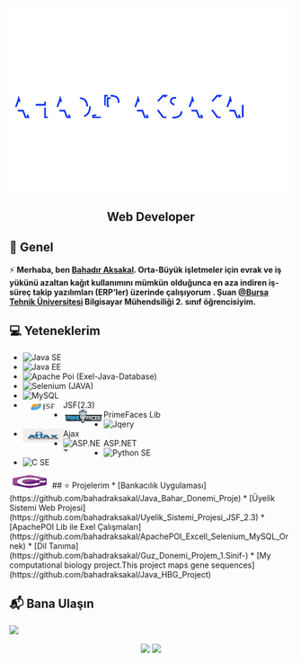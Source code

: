 <img src="./Bahadr.svg"></img>  

<h2 align="center">Web Developer</h2>

## 📖  Genel
⚡ **Merhaba, ben [Bahadır Aksakal](https://www.linkedin.com/in/bahad%C4%B1r-aksakal-360b721b7/). Orta-Büyük işletmeler için evrak ve iş yükünü azaltan kağıt kullanımını mümkün**
**olduğunca en aza indiren iş-süreç takip yazılımları (ERP’ler) üzerinde çalışıyorum . Şuan [@Bursa Tehnik Üniversitesi](https://btu.edu.tr/) Bilgisayar Mühendsiliği 2. sınıf öğrencisiyim.**


## :computer: Yeteneklerim
<ul>
  <li><img align="left" src="https://img.shields.io/badge/Java-ED8B00?style=for-the-badge&logo=java&logoColor=white"/>Java SE</li>
  <li><img align="left" src="https://img.shields.io/badge/Java EE-ff6600?style=for-the-badge&logo=java&logoColor=white"/>Java EE</li>
  <li><img align="left" src="https://img.shields.io/badge/Microsoft_Excel-217346?style=for-the-badge&logo=microsoft-excel&logoColor=white"/>Apache Poi (Exel-Java-Database)</li>
  <li><img align="left" src="https://img.shields.io/badge/Selenium-43B02A?style=for-the-badge&logo=Selenium&logoColor=white"/>Selenium (JAVA)</li>
  <li><img align="left" src="https://img.shields.io/badge/MySQL-00000F?style=for-the-badge&logo=mysql&logoColor=white"/>MySQL</li>
  <li><img align="left" src="./img/javaSF.png" width="72" height="24" />JSF(2.3)</li>
  <li><img align="left" src="./img/primefaces_logo.png" width="72" height="24" />PrimeFaces Lib</li>
  <li><img align="left" src="https://img.shields.io/badge/jQuery-0769AD?style=for-the-badge&logo=jquery&logoColor=white"/>Jqery</li>
  <li><img align="left" src="./img/ajax_basic.png" width="72" height="24" />Ajax</li>
  <li><img align="left" src="https://img.shields.io/badge/HTML5-E34F26?style=for-the-badge&logo=html5&logoColor=white/>Html</li>
  <li>  C# SE</li>
  <li><img align="left" src="./img/ASPMVC.png" width="72" height="24" alt="ASP.NET" />ASP.NET</li>
  <li><img align="left" src="https://img.shields.io/badge/Python-FFD43B?style=for-the-badge&logo=python&logoColor=darkgreen"/>Python SE</li>
  <li><img align="left" src="https://img.shields.io/badge/C-00599C?style=for-the-badge&logoColor=white"/>C SE</li>
</ul>
 <img src="./csharp-original.svg" width="72" height="24"/>
 ## ⭐ Projelerim
* [Bankacılık Uygulaması](https://github.com/bahadraksakal/Java_Bahar_Donemi_Proje) 
* [Üyelik Sistemi Web Projesi](https://github.com/bahadraksakal/Uyelik_Sistemi_Projesi_JSF_2.3)  
* [ApachePOI Lib ile Exel Çalışmaları](https://github.com/bahadraksakal/ApachePOI_Excell_Selenium_MySQL_Ornek)  
* [Dil Tanıma](https://github.com/bahadraksakal/Guz_Donemi_Projem_1.Sinif-) 
* [My computational biology project.This project maps gene sequences](https://github.com/bahadraksakal/Java_HBG_Project) 

## 📬 Bana Ulaşın

[![](https://img.shields.io/badge/linkedin-%230077B5.svg?&style=for-the-badge&logo=linkedin&logoColor=white)](https://www.linkedin.com/in/bahad%C4%B1r-aksakal-360b721b7/)


<p align="center">	
  <img width="48%" src="https://github-readme-stats.vercel.app/api?username=bahadraksakal&show_icons=true&theme=tokyonight" />
  <img width="48%" src="https://github-readme-streak-stats.herokuapp.com/?user=bahadraksakal&theme=tokyonight" />
</p>
